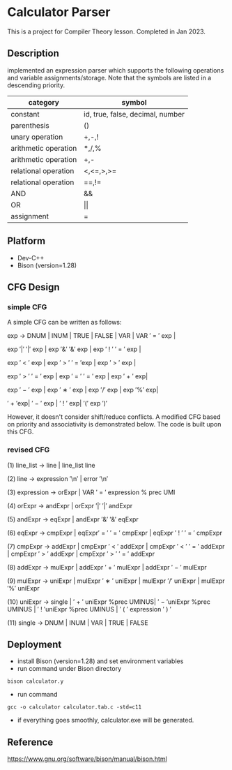 # Calculator Parser
This is a project for Compiler Theory lesson. Completed in Jan 2023.

## Description
implemented an expression parser which supports the following operations and variable assignments/storage. Note that the symbols are listed in a descending priority.

| category | symbol |
| ------- | ------- |
|     constant    |    id, true, false, decimal, number     |
|parenthesis|()|
|unary operation|+,-,!|
|arithmetic operation|*,/,%|
|arithmetic operation|+,-|
|relational operation|<,<=,>,>=|
|relational operation|==,!=|
|AND|&&|
|OR|\|\||
|assignment|=|

## Platform
* Dev-C++
* Bison (version=1.28)

## CFG Design
### simple CFG
A simple CFG can be written as follows:

exp → DNUM | INUM | TRUE | FALSE | VAR | VAR ′ = ′ exp |

exp ′|′ ′|′ exp | exp ′&′ ′&′ exp | exp ′ ! ′ ′ = ′ exp |

exp ′ < ′ exp | exp ′ > ′ ′ = ′exp | exp ′ > ′ exp |

exp ′ > ′ ′ = ′ exp | exp ′ = ′ ′ = ′ exp | exp ′ + ′ exp|

exp ′ − ′ exp | exp ′ ∗ ′ exp | exp ′/′ exp | exp ′%′ exp|

′ + ′exp| ′ − ′ exp | ′ ! ′ exp| ′(′ exp ′)′

However, it doesn't consider shift/reduce conflicts. A modified CFG based on priority and associativity is demonstrated below. The code is built upon this CFG.
### revised CFG
(1) line_list → line | line_list line

(2) line → expression ′\n′ | error ′\n′

(3) expression → orExpr | VAR ′ = ′ expression % prec UMI

(4) orExpr → andExpr | orExpr ′|′ ′|′ andExpr

(5) andExpr → eqExpr | andExpr ′&′ ′&′ eqExpr

(6) eqExpr → cmpExpr | eqExpr′ = ′ ′ = ′ cmpExpr | eqExpr ′ ! ′ ′ = ′ cmpExpr

(7) cmpExpr → addExpr | cmpExpr ′ < ′ addExpr | cmpExpr ′ < ′ ′ = ′ addExpr | cmpExpr ′ > ′ addExpr | cmpExpr ′ > ′ ′ = ′ addExpr

(8) addExpr → mulExpr | addExpr ′ + ′ mulExpr | addExpr ′ − ′ mulExpr

(9) mulExpr → uniExpr | mulExpr ′ ∗ ′ uniExpr | mulExpr ′/′ uniExpr | mulExpr ′%′ uniExpr

(10) uniExpr → single | ′ + ′ uniExpr %prec UMINUS| ′ − ′uniExpr %prec UMINUS | ′ ! ′uniExpr %prec UMINUS | ′ ( ′ expression ′ ) ′

(11) single → DNUM | INUM | VAR | TRUE | FALSE

## Deployment
* install Bison (version=1.28) and set environment variables
* run command under Bison directory
```
bison calculator.y
```

* run command
```
gcc -o calculator calculator.tab.c -std=c11
```
* if everything goes smoothly, calculator.exe will be generated.
## Reference
https://www.gnu.org/software/bison/manual/bison.html

